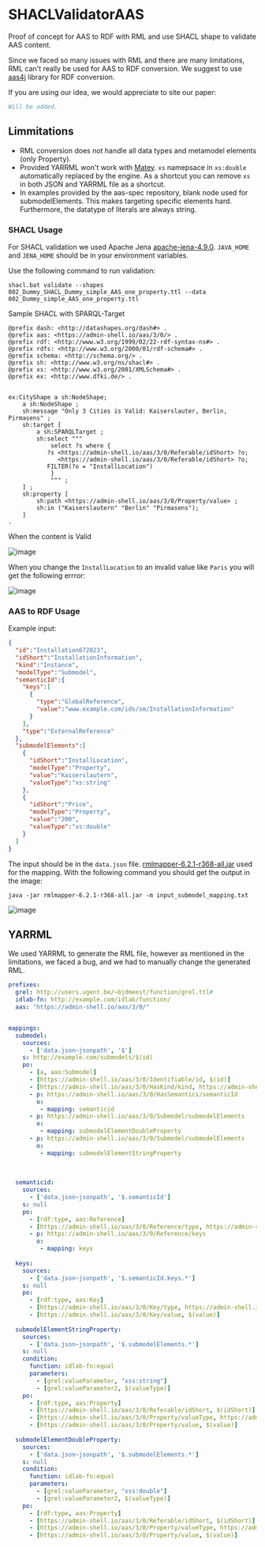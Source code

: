 # SHACLValidatorAAS

Proof of concept for AAS to RDF with RML and use SHACL shape to validate AAS content.

Since we faced so many issues with RML and there are many limitations, RML can't really be used for AAS to RDF conversion. We suggest to use [aas4j](https://github.com/eclipse-aas4j/aas4j) library for RDF conversion.

If you are using our idea, we would appreciate to site our paper:

```bibtex
Will be added.
```

## Limmitations
- RML conversion does not handle all data types and metamodel elements (only Property).
- Provided YARRML won't work with [Matey](https://rml.io/yarrrml/matey/). `xs` namepsace in `xs:double` automatically replaced by the engine. As a shortcut you can remove `xs` in both JSON and YARRML file as a shortcut.
- In examples provided by the aas-spec repository, blank node used for submodelElements. This makes targeting specific elements hard. Furthermore, the datatype of literals are always string.

### SHACL Usage

For SHACL validation we used Apache Jena [apache-jena-4.9.0](https://dlcdn.apache.org/jena/binaries/apache-jena-4.9.0.zip). `JAVA_HOME` and `JENA_HOME` should be in your environment variables.

Use the following command to run validation:

`shacl.bat validate --shapes 002_Dummy_SHACL_Dummy_simple_AAS_one_property.ttl --data 002_Dummy_simple_AAS_one_property.ttl` 


Sample SHACL with SPARQL-Target

```turtle
@prefix dash: <http://datashapes.org/dash#> .
@prefix aas: <https://admin-shell.io/aas/3/0/> .
@prefix rdf: <http://www.w3.org/1999/02/22-rdf-syntax-ns#> .
@prefix rdfs: <http://www.w3.org/2000/01/rdf-schema#> .
@prefix schema: <http://schema.org/> .
@prefix sh: <http://www.w3.org/ns/shacl#> .
@prefix xs: <http://www.w3.org/2001/XMLSchema#> .
@prefix ex: <http://www.dfki.de/> .


ex:CityShape a sh:NodeShape;
    a sh:NodeShape ;
	sh:message "Only 3 Cities is Valid: Kaiserslauter, Berlin, Pirmasens" ;
    sh:target [
        a sh:SPARQLTarget ;
        sh:select """
            select ?s where {
           ?s <https://admin-shell.io/aas/3/0/Referable/idShort> ?o;
              <https://admin-shell.io/aas/3/0/Referable/idShort> ?o;
           FILTER(?o = "InstallLocation")
            }
            """ ;
    ] ;
    sh:property [
		sh:path <https://admin-shell.io/aas/3/0/Property/value> ;
		sh:in ("Kaiserslautern" "Berlin" "Pirmasens");
    ] 
.
```


When the content is Valid

![image](https://github.com/mhrimaz/SHACLValidatorAAS/assets/17963017/9ad08b6f-356a-4faa-9ba2-057515c0feb4)

When you change the `InstallLocation` to an invalid value like `Paris` you will get the following errror:

![image](https://github.com/mhrimaz/SHACLValidatorAAS/assets/17963017/e778fe98-5d44-4eb6-b4bd-47dc764f0dac)




### AAS to RDF Usage
Example input:
```json
{
  "id":"Installation672023",
  "idShort":"InstallationInformation",
  "kind":"Instance",
  "modelType":"Submodel",
  "semanticId":{
    "keys":[
      {
        "type":"GlobalReference",
        "value":"www.example.com/ids/sm/InstallationInformation"
      }
    ],
    "type":"ExternalReference"
  },
  "submodelElements":[
    {
      "idShort":"InstallLocation",
      "modelType":"Property",
      "value":"Kaiserslautern",
      "valueType":"xs:string"
    },
    {
      "idShort":"Price",
      "modelType":"Property",
      "value":"200",
      "valueType":"xs:double"
    }
  ]
}
```

The input should be in the `data.json` file. [rmlmapper-6.2.1-r368-all.jar](https://github.com/RMLio/rmlmapper-java/releases/download/v6.2.1/rmlmapper-6.2.1-r368-all.jar) used for the mapping.
With the following command you should get the output in the image: 

`java -jar rmlmapper-6.2.1-r368-all.jar -m input_submodel_mapping.txt`

![image](https://github.com/mhrimaz/SHACLValidatorAAS/assets/17963017/eec7968f-a56f-4828-88d8-0ca81b6d3a62)


## YARRML

We used YARRML to generate the RML file, however as mentioned in the limitations, we faced a bug, and we had to manually change the generated RML.

```yaml
prefixes:
  grel: http://users.ugent.be/~bjdmeest/function/grel.ttl#
  idlab-fn: http://example.com/idlab/function/
  aas: "https://admin-shell.io/aas/3/0/"


mappings:
  submodel:
    sources:
      - ['data.json~jsonpath', '$']
    s: http://example.com/submodels/$(id)
    po:
      - [a, aas:Submodel]
      - [https://admin-shell.io/aas/3/0/Identifiable/id, $(id)]
      - [https://admin-shell.io/aas/3/0/HasKind/kind, https://admin-shell.io/aas/3/0/ModellingKind/$(kind)~iri]
      - p: https://admin-shell.io/aas/3/0/HasSemantics/semanticId
        o:
         - mapping: semanticid
      - p: https://admin-shell.io/aas/3/0/Submodel/submodelElements
        o:
         - mapping: submodelElementDoubleProperty
      - p: https://admin-shell.io/aas/3/0/Submodel/submodelElements
        o:
         - mapping: submodelElementStringProperty
 
           
      
  semanticid:
    sources:
      - ['data.json~jsonpath', '$.semanticId']
    s: null 
    po:
      - [rdf:type, aas:Reference]
      - [https://admin-shell.io/aas/3/0/Reference/type, https://admin-shell.io/aas/3/0/ReferenceTypes/$(type)~iri]
      - p: https://admin-shell.io/aas/3/0/Reference/keys
        o:
         - mapping: keys   
      
  keys:
    sources:
      - ['data.json~jsonpath', '$.semanticId.keys.*']
    s: null 
    po:
      - [rdf:type, aas:Key]
      - [https://admin-shell.io/aas/3/0/Key/type, https://admin-shell.io/aas/3/0/KeyTypes/$(type)~iri]
      - [https://admin-shell.io/aas/3/0/Key/value, $(value)]
      
  submodelElementStringProperty:
    sources:
      - ['data.json~jsonpath', '$.submodelElements.*']
    s: null
    condition:
      function: idlab-fn:equal
      parameters:
        - [grel:valueParameter, "xss:string"]
        - [grel:valueParameter2, $(valueType)]
    po: 
      - [rdf:type, aas:Property]
      - [https://admin-shell.io/aas/3/0/Referable/idShort, $(idShort)]
      - [https://admin-shell.io/aas/3/0/Property/valueType, https://admin-shell.io/aas/3/0/DataTypeDefXsd/String~iri]
      - [https://admin-shell.io/aas/3/0/Property/value, $(value)]
      
  submodelElementDoubleProperty:
    sources:
      - ['data.json~jsonpath', '$.submodelElements.*']
    s: null
    condition:
      function: idlab-fn:equal
      parameters:
        - [grel:valueParameter, "xss:double"]
        - [grel:valueParameter2, $(valueType)]
    po: 
      - [rdf:type, aas:Property]
      - [https://admin-shell.io/aas/3/0/Referable/idShort, $(idShort)]
      - [https://admin-shell.io/aas/3/0/Property/valueType, https://admin-shell.io/aas/3/0/DataTypeDefXsd/Double~iri]
      - [https://admin-shell.io/aas/3/0/Property/value, $(value)]

       
```
